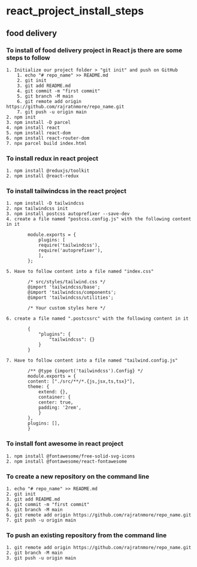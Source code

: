 # react_project_install_steps

## food delivery

### To install of food delivery project in React js there are some steps to follow
    1. Initialize our project folder > "git init" and push on GitHub
        1. echo "# repo_name" >> README.md
        2. git init
        3. git add README.md
        4. git commit -m "first commit"
        5. git branch -M main
        6. git remote add origin https://github.com/rajratnmore/repo_name.git
        7. git push -u origin main
    2. npm init
    3. npm install -D parcel
    4. npm install react
    5. npm install react-dom
    6. npm install react-router-dom
    7. npx parcel build index.html

### To install redux in react project
    1. npm install @reduxjs/toolkit
    2. npm install @react-redux


### To install tailwindcss in the react project
    1. npm install -D tailwindcss
    2. npx tailwindcss init
    3. npm install postcss autoprefixer --save-dev
    4. create a file named "postcss.config.js" with the following content in it
            
            module.exports = {
                plugins: [
                require('tailwindcss'),
                require('autoprefixer'),
                ],
            };

    5. Have to follow content into a file named "index.css"
            
            /* src/styles/tailwind.css */
            @import 'tailwindcss/base';
            @import 'tailwindcss/components';
            @import 'tailwindcss/utilities';

            /* Your custom styles here */

    6. create a file named ".postcssrc" with the following content in it
            
            {
                "plugins": {
                    "tailwindcss": {}
                }
            }

    7. Have to follow content into a file named "tailwind.config.js"
            
            /** @type {import('tailwindcss').Config} */
            module.exports = {
            content: ["./src/**/*.{js,jsx,ts,tsx}"],
            theme: {
                extend: {},
                container: {
                center: true,
                padding: '2rem',
                }
            },
            plugins: [],
            }


### To install font awesome in react project
    1. npm install @fontawesome/free-solid-svg-icons
    2. npm install @fontawesome/react-fontawesome

### To create a new repository on the command line
    1. echo "# repo_name" >> README.md
    2. git init
    3. git add README.md
    4. git commit -m "first commit"
    5. git branch -M main
    6. git remote add origin https://github.com/rajratnmore/repo_name.git
    7. git push -u origin main

### To push an existing repository from the command line
    1. git remote add origin https://github.com/rajratnmore/repo_name.git
    2. git branch -M main
    3. git push -u origin main
    

                

                
